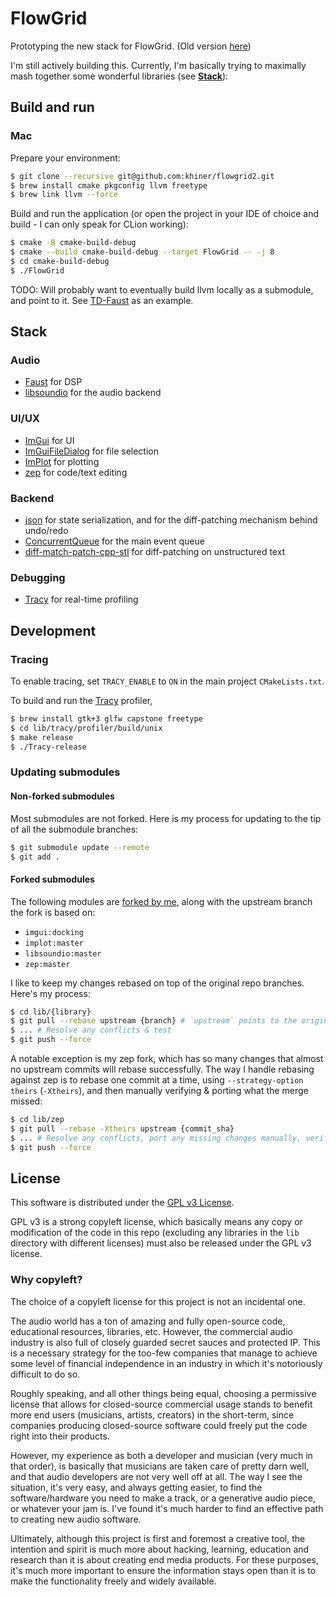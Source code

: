 # FlowGrid

Prototyping the new stack for FlowGrid.
(Old version [here](https://github.com/khiner/flowgrid))

I'm still actively building this.
Currently, I'm basically trying to maximally mash together some wonderful libraries (see [**Stack**](#stack)):

## Build and run

### Mac

Prepare your environment:

```sh
$ git clone --recursive git@github.com:khiner/flowgrid2.git
$ brew install cmake pkgconfig llvm freetype
$ brew link llvm --force
```

Build and run the application (or open the project in your IDE of choice and build - I can only speak for CLion
working):

```sh
$ cmake -B cmake-build-debug
$ cmake --build cmake-build-debug --target FlowGrid -- -j 8
$ cd cmake-build-debug
$ ./FlowGrid
```

TODO: Will probably want to eventually build llvm locally as a submodule, and point to it.
See [TD-Faust](https://github.com/DBraun/TD-Faust/blob/02f35e4343370559c779468413c32179f55c6552/build_macos.sh#L5-L31)
as an example.

## Stack

### Audio

* [Faust](https://github.com/grame-cncm/faust) for DSP
* [libsoundio](https://github.com/andrewrk/libsoundio) for the audio backend

### UI/UX

* [ImGui](https://github.com/ocornut/imgui) for UI
* [ImGuiFileDialog](https://github.com/aiekick/ImGuiFileDialog) for file selection
* [ImPlot](https://github.com/epezent/implot) for plotting
* [zep](https://github.com/Rezonality/zep) for code/text editing

### Backend

* [json](https://github.com/nlohmann/json) for state serialization, and for the diff-patching mechanism behind undo/redo
* [ConcurrentQueue](https://github.com/cameron314/concurrentqueue) for the main event queue
* [diff-match-patch-cpp-stl](https://github.com/leutloff/diff-match-patch-cpp-stl) for diff-patching on unstructured
  text

### Debugging

* [Tracy](https://github.com/wolfpld/tracy) for real-time profiling

## Development

### Tracing

To enable tracing, set `TRACY_ENABLE` to `ON` in the main project `CMakeLists.txt`.

To build and run the [Tracy](https://github.com/wolfpld/tracy) profiler,

```sh
$ brew install gtk+3 glfw capstone freetype
$ cd lib/tracy/profiler/build/unix
$ make release
$ ./Tracy-release
```

### Updating submodules

#### Non-forked submodules

Most submodules are not forked.
Here is my process for updating to the tip of all the submodule branches:

```sh
$ git submodule update --remote
$ git add .
```

#### Forked submodules

The following modules are [forked by me](https://github.com/khiner?tab=repositories&q=&type=fork), along with the
upstream branch the fork is based on:

* `imgui:docking`
* `implot:master`
* `libsoundio:master`
* `zep:master`

I like to keep my changes rebased on top of the original repo branches.
Here's my process:

```sh
$ cd lib/{library}
$ git pull --rebase upstream {branch} # `upstream` points to the original repo. See list above for the tracked branch
$ ... # Resolve any conflicts & test
$ git push --force
```

A notable exception is my zep fork, which has so many changes that almost no upstream commits will rebase successfully.
The way I handle rebasing against zep is to rebase one commit at a time, using `--strategy-option theirs` (`-Xtheirs`),
and then manually verifying & porting what the merge missed:

```sh
$ cd lib/zep
$ git pull --rebase -Xtheirs upstream {commit_sha}
$ ... # Resolve any conflicts, port any missing changes manually, verify...
$ git push --force
```

## License

This software is distributed under the [GPL v3 License](./LICENSE).

GPL v3 is a strong copyleft license, which basically means any copy or modification of the code in this repo (excluding
any libraries in the `lib` directory with different licenses) must also
be released under the GPL v3 license.

### Why copyleft?

The choice of a copyleft license for this project is not an incidental one.

The audio world has a ton of amazing and fully open-source code, educational resources, libraries, etc.
However, the commercial audio industry is also full of closely guarded secret sauces and protected IP.
This is a necessary strategy for the too-few companies that manage to achieve some level of financial independence in an
industry in which it's notoriously difficult to do so.

Roughly speaking, and all other things being equal, choosing a permissive license that allows for closed-source
commercial usage stands to benefit more end users (musicians, artists, creators) in the short-term, since companies
producing closed-source software could freely put the code right into their products.

However, my experience as both a developer and musician (very much in that order), is basically that musicians are
taken care of pretty darn well, and that audio developers are not very well off at all.
The way I see the situation, it's very easy, and always getting easier, to find the software/hardware you need to make a
track, or a generative audio piece, or whatever your jam is.
I've found it's much harder to find an effective path to creating new audio software.

Ultimately, although this project is first and foremost a creative tool, the intention and spirit is much more about
hacking, learning, education and research than it is about creating end media products.
For these purposes, it's much more important to ensure the information stays open than it is to make the functionality
freely and widely available.
